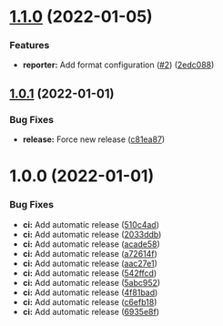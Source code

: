 # [1.1.0](https://github.com/lahaxearnaud/healthcheck-bundle/compare/v1.0.1...v1.1.0) (2022-01-05)


### Features

* **reporter:** Add format configuration ([#2](https://github.com/lahaxearnaud/healthcheck-bundle/issues/2)) ([2edc088](https://github.com/lahaxearnaud/healthcheck-bundle/commit/2edc08870f23b4a34a0998cfc838cd46231d8111))

## [1.0.1](https://github.com/lahaxearnaud/healthcheck-bundle/compare/v1.0.0...v1.0.1) (2022-01-01)


### Bug Fixes

* **release:** Force new release ([c81ea87](https://github.com/lahaxearnaud/healthcheck-bundle/commit/c81ea87195cf3763ca71942ff10e250aee4b203a))

# 1.0.0 (2022-01-01)


### Bug Fixes

* **ci:** Add automatic release ([510c4ad](https://github.com/lahaxearnaud/healthcheck-bundle/commit/510c4ad04805e024b2635b8a1a26a7d72ad2df80))
* **ci:** Add automatic release ([2033ddb](https://github.com/lahaxearnaud/healthcheck-bundle/commit/2033ddb8eadc4001a91db1ef5b4fb688f88f82a3))
* **ci:** Add automatic release ([acade58](https://github.com/lahaxearnaud/healthcheck-bundle/commit/acade587a37ea6892d26a24e418f2fcb2d286105))
* **ci:** Add automatic release ([a72614f](https://github.com/lahaxearnaud/healthcheck-bundle/commit/a72614f0f8ef49c0d7b57ffffa300cf421fd26a2))
* **ci:** Add automatic release ([aac27e1](https://github.com/lahaxearnaud/healthcheck-bundle/commit/aac27e1ac22f77e4b27eb7c71fb9b35e0630cbba))
* **ci:** Add automatic release ([542ffcd](https://github.com/lahaxearnaud/healthcheck-bundle/commit/542ffcd5e9a19dc0e0179c2e24ebdf399b385420))
* **ci:** Add automatic release ([5abc952](https://github.com/lahaxearnaud/healthcheck-bundle/commit/5abc952dc17d6eb89d9b4dfd23eeb9f1fe6cd374))
* **ci:** Add automatic release ([4f81bad](https://github.com/lahaxearnaud/healthcheck-bundle/commit/4f81bad587bedb747ac8bb1addbfec02034cc683))
* **ci:** Add automatic release ([c6efb18](https://github.com/lahaxearnaud/healthcheck-bundle/commit/c6efb18ee5c4b5ec4fa17ced5512f111c63b9edb))
* **ci:** Add automatic release ([6935e8f](https://github.com/lahaxearnaud/healthcheck-bundle/commit/6935e8fc455a7f431c82f587685dcee396546f43))
